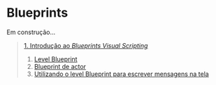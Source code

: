 # Blueprints

Em construção...

> [1. Introdução ao *Blueprints Visual Scripting*](#1)  
> 1. [Level Blueprint](#2)  
> 1. [Blueprint de actor](#3)
> 1. [Utilizando o level Blueprint para escrever   mensagens na tela](#4)
